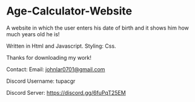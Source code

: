 # Age-Calculator-Website
A website in which the user enters his date of birth and it shows him how much years old he is!

Written in Html and Javascript. Styling: Css.

Thanks for downloading my work!

Contact: Email: johnlar0701@gmail.com

Discord Username: tupacgr

Discord Server: https://discord.gg/6fuPqT25EM

